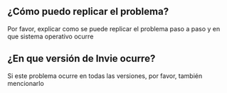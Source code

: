 ## ¿Cómo puedo replicar el problema?
Por favor, explicar como se puede replicar el problema paso a paso y en que sistema operativo ocurre 
## ¿En que versión de Invie ocurre?
Si este problema ocurre en todas las versiones, por favor, también mencionarlo

